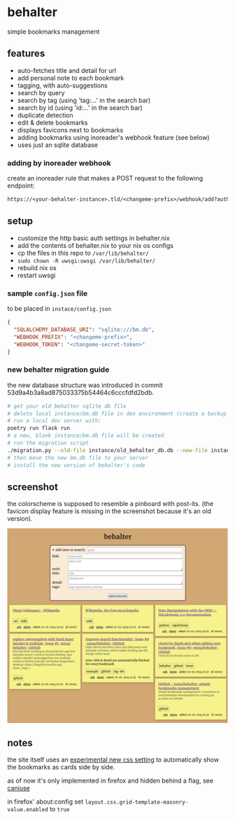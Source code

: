# behalter

simple bookmarks management

## features
* auto-fetches title and detail for url
* add personal note to each bookmark
* tagging, with auto-suggestions
* search by query
* search by tag (using 'tag:...' in the search bar)
* search by id (using 'id:...' in the search bar)
* duplicate detection
* edit & delete bookmarks
* displays favicons next to bookmarks
* adding bookmarks using inoreader's webhook feature (see below)
* uses just an sqlite database

### adding by inoreader webhook
create an inoreader rule that makes a POST request to the following endpoint:
```txt
https://<your-behalter-instance>.tld/<changeme-prefix>/webhook/add?auth=<changeme-secret-token>
```

## setup
* customize the http basic auth settings in behalter.nix
* add the contents of behalter.nix to your nix os configs
* cp the files in this repo to `/var/lib/behalter/`
* `sudo chown -R uwsgi:uwsgi /var/lib/behalter/`
* rebuild nix os
* restart uwsgi

### sample `config.json` file
to be placed in `instace/config.json`

```json
{
  "SQLALCHEMY_DATABASE_URI": "sqlite:///bm.db",
  "WEBHOOK_PREFIX": "<changeme-prefix>",
  "WEBHOOK_TOKEN": "<changeme-secret-token>"
}
```

### new behalter migration guide
the new database structure was introduced in commit 53d9a4b3a8ad875033375b54464c6cccfdfd2bdb.

```sh
# get your old behalter sqlite db file
# delete local instance/bm.db file in dev environment (create a backup if you wanna keep it)
# run a local dev server with:
poetry run flask run
# a new, blank instance/bm.db file will be created
# run the migration script
./migration.py --old-file instance/old_behalter_db.db --new-file instance/bm.db
# then move the new bm.db file to your server
# install the new version of behalter's code
```

## screenshot
the colorscheme is supposed to resemble a pinboard with post-its. (the favicon display feature is missing in the screenshot because it's an old version).

![screenshot of the behalter web ui](./screenshot.png)

## notes
the site itself uses an [experimental new css setting](https://developer.mozilla.org/en-US/docs/Web/CSS/CSS_Grid_Layout/Masonry_Layout) to automatically show the bookmarks as cards side by side.

as of now it's only implemented in firefox and hidden behind a flag, see [caniuse](https://caniuse.com/mdn-css_properties_grid-template-rows_masonry)

in firefox' about:config set `layout.css.grid-template-masonry-value.enabled` to `true`
